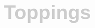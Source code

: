 
<style>
  h1 {
    font-family: sans-serif;
    font-size: 64px;
    color: #CCC;
    padding: 5px;
    margin: 5px;
  }
  ul {
    padding: 0;
    margin: 10px;
  }
  li {
    font-family: sans-serif;
    background-color:gold;
    float: left;
    clear: both;
    padding: 5px;
    list-style-type: none;
    margin: 10px;
    border-radius: 5px;
  }
</style>

 
<body>
  <h1>Toppings</h1>
  <ul>
 
  </ul>
 
  <script>
    
  var fs = import('fs');
  var text = fs.readFileSync("./example.txt", 'utf-8');
  var toppings = text.split('\n')

  var ul = document.querySelector("ul");

  for (var i = 0; i < toppings.length; i++) {
    var topping = toppings[i];

    var listItem = document.createElement("li");
    listItem.textContent = topping;

    ul.appendChild(listItem);
  }
  </script>
</body>
 

